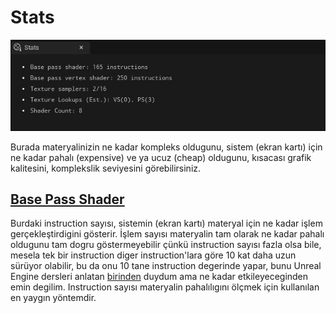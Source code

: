 # Stats
<img src="../../../Dosyalar/Materyal_Editor_Stats.jpg">

Burada materyalinizin ne kadar kompleks oldugunu, sistem (ekran kartı) için ne kadar pahalı (expensive) ve ya ucuz (cheap) oldugunu, kısacası grafik kalitesini, komplekslik seviyesini görebilirsiniz.

## [Base Pass Shader]()

Burdaki instruction sayısı, sistemin (ekran kartı) materyal için ne kadar işlem gerçekleştirdigini gösterir. İşlem sayısı materyalin tam olarak ne kadar pahalı oldugunu tam dogru göstermeyebilir çünkü instruction sayısı fazla olsa bile, mesela tek bir instruction diger instruction'lara göre 10 kat daha uzun sürüyor olabilir, bu da onu 10 tane instruction degerinde yapar, bunu Unreal Engine dersleri anlatan [birinden](https://youtu.be/D8E47BJOE6E?t=192) duydum ama ne kadar etkileyeceginden emin degilim. Instruction sayısı materyalin pahalılıgını ölçmek için kullanılan en yaygın yöntemdir.
